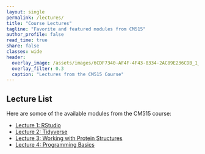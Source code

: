 ```yaml
---
layout: single
permalink: /lectures/
title: "Course Lectures"
tagline: "Favorite and featured modules from CM515"
author_profile: false
read_time: true
share: false
classes: wide
header:
  overlay_image: /assets/images/6CDF7340-AF4F-4F43-8334-2AC89E236CDB_1_105_c.jpeg
  overlay_filter: 0.3
  caption: "Lectures from the CM515 Course"
---
```


## Lecture List

Here are somce of the available modules from the CM515 course:

- [Lecture 1: RStudio](/modules/02_RStudio.md)
- [Lecture 2: Tidyverse](/modules/04_Tidyverse/)
- [Lecture 3: Working with Protein Structures](/modules/09_Working_With_Protein_Structures/)
- [Lecture 4: Programming Basics](/modules/12_Programming_Basics/)








